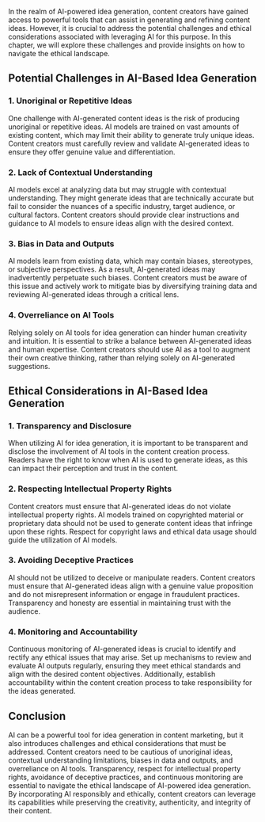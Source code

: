 

In the realm of AI-powered idea generation, content creators have gained access to powerful tools that can assist in generating and refining content ideas. However, it is crucial to address the potential challenges and ethical considerations associated with leveraging AI for this purpose. In this chapter, we will explore these challenges and provide insights on how to navigate the ethical landscape.

Potential Challenges in AI-Based Idea Generation
------------------------------------------------

### 1. **Unoriginal or Repetitive Ideas**

One challenge with AI-generated content ideas is the risk of producing unoriginal or repetitive ideas. AI models are trained on vast amounts of existing content, which may limit their ability to generate truly unique ideas. Content creators must carefully review and validate AI-generated ideas to ensure they offer genuine value and differentiation.

### 2. **Lack of Contextual Understanding**

AI models excel at analyzing data but may struggle with contextual understanding. They might generate ideas that are technically accurate but fail to consider the nuances of a specific industry, target audience, or cultural factors. Content creators should provide clear instructions and guidance to AI models to ensure ideas align with the desired context.

### 3. **Bias in Data and Outputs**

AI models learn from existing data, which may contain biases, stereotypes, or subjective perspectives. As a result, AI-generated ideas may inadvertently perpetuate such biases. Content creators must be aware of this issue and actively work to mitigate bias by diversifying training data and reviewing AI-generated ideas through a critical lens.

### 4. **Overreliance on AI Tools**

Relying solely on AI tools for idea generation can hinder human creativity and intuition. It is essential to strike a balance between AI-generated ideas and human expertise. Content creators should use AI as a tool to augment their own creative thinking, rather than relying solely on AI-generated suggestions.

Ethical Considerations in AI-Based Idea Generation
--------------------------------------------------

### 1. **Transparency and Disclosure**

When utilizing AI for idea generation, it is important to be transparent and disclose the involvement of AI tools in the content creation process. Readers have the right to know when AI is used to generate ideas, as this can impact their perception and trust in the content.

### 2. **Respecting Intellectual Property Rights**

Content creators must ensure that AI-generated ideas do not violate intellectual property rights. AI models trained on copyrighted material or proprietary data should not be used to generate content ideas that infringe upon these rights. Respect for copyright laws and ethical data usage should guide the utilization of AI models.

### 3. **Avoiding Deceptive Practices**

AI should not be utilized to deceive or manipulate readers. Content creators must ensure that AI-generated ideas align with a genuine value proposition and do not misrepresent information or engage in fraudulent practices. Transparency and honesty are essential in maintaining trust with the audience.

### 4. **Monitoring and Accountability**

Continuous monitoring of AI-generated ideas is crucial to identify and rectify any ethical issues that may arise. Set up mechanisms to review and evaluate AI outputs regularly, ensuring they meet ethical standards and align with the desired content objectives. Additionally, establish accountability within the content creation process to take responsibility for the ideas generated.

Conclusion
----------

AI can be a powerful tool for idea generation in content marketing, but it also introduces challenges and ethical considerations that must be addressed. Content creators need to be cautious of unoriginal ideas, contextual understanding limitations, biases in data and outputs, and overreliance on AI tools. Transparency, respect for intellectual property rights, avoidance of deceptive practices, and continuous monitoring are essential to navigate the ethical landscape of AI-powered idea generation. By incorporating AI responsibly and ethically, content creators can leverage its capabilities while preserving the creativity, authenticity, and integrity of their content.
